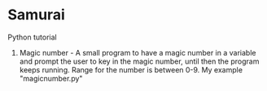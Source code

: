 # Samurai

Python tutorial 

1. Magic number - A small program to have a magic number in a variable and prompt the user to key in the magic number, until then the program keeps running. 
                  Range for the number is between 0-9. My example "magicnumber.py"
